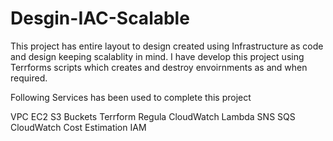 # Desgin-IAC-Scalable
 
This project has entire layout to design created using Infrastructure as code and design keeping scalablity in mind. I have develop this project using Terrforms scripts which creates and destroy envoirnments as and when required.

Following Services has been used to complete this project

VPC
EC2
S3 Buckets
Terrform
Regula
CloudWatch
Lambda
SNS
SQS
CloudWatch
Cost Estimation
IAM 
